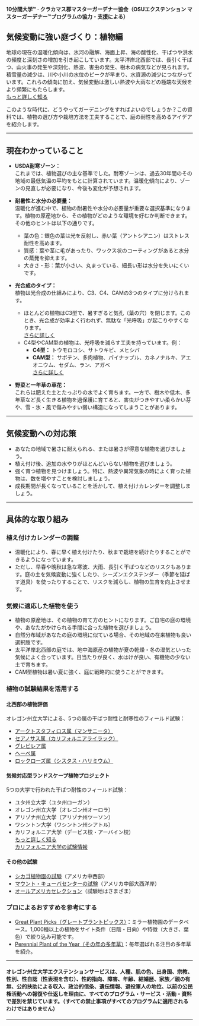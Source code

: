 #### 10分間大学™ · クラカマス郡マスターガーデナー協会（OSUエクステンション マスターガーデナー™プログラムの協力・支援による）

## 気候変動に強い庭づくり：植物編

地球の現在の温暖化傾向は、氷河の融解、海面上昇、海の酸性化、干ばつや洪水の頻度と深刻さの増加を引き起こしています。太平洋岸北西部では、長引く干ばつ、山火事の発生や深刻化、熱波、害虫の発生、樹木の病気などが見られます。積雪量の減少は、川や小川の水位のピークが早まり、水資源の減少につながっています。これらの傾向に加え、気候変動は激しい熱波や大雨などの極端な天候をより頻繁にもたらします。  
[もっと詳しく知る](https://blogs.oregonstate.edu/occri/oregon-climate-assessments/)

このような時代に、どうやってガーデニングをすればよいのでしょうか？この資料では、植物の選び方や栽培方法を工夫することで、庭の耐性を高めるアイデアを紹介します。

---

## 現在わかっていること

- **USDA耐寒ゾーン：**  
  これまでは、植物選びの主な基準でした。耐寒ゾーンは、過去30年間のその地域の最低気温の平均をもとに計算されています。温暖化傾向により、ゾーンの見直しが必要になり、今後も変化が予想されます。

- **耐暑性と水分の必要量：**  
  温暖化が進む中で、植物の耐暑性や水分の必要量が重要な選択基準になります。植物の原産地から、その植物がどのような環境を好むか判断できます。その他のヒントは以下の通りです。  
  - 葉の色：銀色の葉は光を反射し、赤い葉（アントシアニン）はストレス耐性を高めます。  
  - 質感：葉や茎に毛があったり、ワックス状のコーティングがあると水分の蒸発を抑えます。  
  - 大きさ・形：葉が小さい、丸まっている、細長い形は水分を失いにくいです。

- **光合成のタイプ：**  
  植物は光合成の仕組みにより、C3、C4、CAMの3つのタイプに分けられます。  
  - ほとんどの植物はC3型で、暑すぎると気孔（葉の穴）を閉じます。このとき、光合成が効率よく行われず、無駄な「光呼吸」が起こりやすくなります。  
    [さらに詳しく](https://ripe.illinois.edu/blog/difference-between-c3-and-c4-plants)  
  - C4型やCAM型の植物は、光呼吸を減らす工夫を持っています。例：  
    - **C4型：** トウモロコシ、サトウキビ、メヒシバ  
    - **CAM型：** サボテン、多肉植物、パイナップル、カネノナルキ、アエオニウム、セダム、ラン、アガベ  
    [さらに詳しく](https://askabiologist.asu.edu/cam-plants)

- **野菜と一年草の草花：**  
  これらは肥えた土とたっぷりの水でよく育ちます。一方で、樹木や低木、多年草など長く生きる植物を過保護に育てると、害虫がつきやすい柔らかい芽や、雪・氷・風で傷みやすい弱い構造になってしまうことがあります。

---

## 気候変動への対応策

- あなたの地域で暑さに耐えられる、または暑さが得意な植物を選びましょう。
- 植え付け後、追加の水やりがほとんどいらない植物を選びましょう。
- 強く育つ植物を見つけましょう。特に、熱波や異常気象の時によく育った植物は、数を増やすことを検討しましょう。
- 成長期間が長くなっていることを活かして、植え付けカレンダーを調整しましょう。

---

## 具体的な取り組み

### 植え付けカレンダーの調整

- 温暖化により、春に早く植え付けたり、秋まで栽培を続けたりすることができるようになっています。
- ただし、早春や晩秋は急な寒波、大雨、長引く干ばつなどのリスクもあります。庭の土を気候変動に強くしたり、シーズンエクステンダー（季節を延ばす道具）を使ったりすることで、リスクを減らし、植物の生育を向上させます。

### 気候に適応した植物を使う

- 植物の原産地は、その植物の育て方のヒントになります。ご自宅の庭の環境や、あなたがかけられる手間に合った植物を選びましょう。
- 自然分布域があなたの庭の環境に似ている場合、その地域の在来植物も良い選択肢です。
- 太平洋岸北西部の庭では、地中海原産の植物が夏の乾燥・冬の湿気といった気候によく合っています。日当たりが良く、水はけが良い、有機物の少ない土で育ちます。
- CAM型植物は暑い夏に強く、庭に戦略的に使うことができます。

### 植物の試験結果を活用する

#### 北西部の植物評価

オレゴン州立大学による、5つの属の干ばつ耐性と耐寒性のフィールド試験：

- [アークトスタフィロス属（マンサニータ）](https://agsci.oregonstate.edu/arctostaphylos-manzanita-evaluation-western-oregon)
- [セアノサス属（カリフォルニアライラック）](https://agsci.oregonstate.edu/ceanothus-evaluation-landscapes-western-oregon)
- [グレビレア属](https://agsci.oregonstate.edu/evaluating-grevillea-western-oregon)
- [ヘーベ属](https://agsci.oregonstate.edu/hebe-landscape-evaluation)
- [ロックローズ属（シスタス・ハリミウム）](https://agsci.oregonstate.edu/rockrose-cistus-spp-and-halimium-spp-evaluation-western-oregon)

#### 気候対応型ランドスケープ植物プロジェクト

5つの大学で行われた干ばつ耐性のフィールド試験：

- ユタ州立大学（ユタ州ローガン）
- オレゴン州立大学（オレゴン州オーロラ）
- アリゾナ州立大学（アリゾナ州ツーソン）
- ワシントン大学（ワシントン州シアトル）
- カリフォルニア大学（デービス校・アーバイン校）  
  [もっと詳しく知る](https://botanicgardens.uw.edu/science-conservation/climate-ready-plants/)  
  [カリフォルニア大学の試験情報](https://ucanr.edu/sites/UCLPIT/)

#### その他の試験

- [シカゴ植物園の試験](https://my.chicagobotanic.org/category/science_conservation/plant_evaluation/)（アメリカ中西部）
- [マウント・キューバセンターの試験](https://mtcubacenter.org/research/trial-garden/)（アメリカ中部大西洋岸）
- [オールアメリカセレクション](https://all-americaselections.org/about-aas-winners/)（試験地はさまざま）

### プロによるおすすめを参考にする

- [Great Plant Picks（グレートプラントピックス）](https://greatplantpicks.org/)：ミラー植物園のデータベース。1,000種以上の植物をサイト条件（日陰・日向）や特徴（大きさ、葉色）で絞り込み可能です。
- [Perennial Plant of the Year（その年の多年草）](https://perennialplant.org/page/PPOY)：毎年選ばれる注目の多年草を紹介。

---

#### オレゴン州立大学エクステンションサービスは、人種、肌の色、出身国、宗教、性別、性自認（性表現を含む）、性的指向、障害、年齢、結婚歴、家族／親の有無、公的扶助による収入、政治的信条、遺伝情報、退役軍人の地位、以前の公民権活動への報復や仕返しを理由に、すべてのプログラム・サービス・活動・資料で差別を禁じています。（すべての禁止事項がすべてのプログラムに適用されるわけではありません）
---